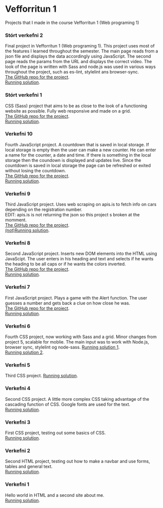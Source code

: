 # Vefforritun 1

Projects that I made in the course Vefforritun 1 (Web programing 1)

### Stórt verkefni 2

Final project in Vefforritun 1 (Web programing 1). This project uses most of the features I learned throughout the semester. The main page reads from a json file and displays the data accordingly using JavaScript. The second page reads the params from the URL and displays the correct video. The look of the page is written with Sass and node.js was used in various ways throughout the project, such as es-lint, stylelint ans browser-sync.  
[The GitHub repo for the project](https://github.com/jonnigs/Stort-verkefni-2-Vefforritun).  
[Running solution](https://notendur.hi.is/~jgs7/vefforritun/stort-verkefni-2/).

### Stórt verkefni 1

CSS (Sass) project that aims to be as close to the look of a functioning website as possible. Fully web responsive and made on a grid.  
[The GitHub repo for the project](https://github.com/jonnigs/Stort-verkefni-1-Vefforritun).  
[Running solution](https://notendur.hi.is/~jgs7/vefforritun/stort-verkefni-1/).

### Verkefni 10

Fourth JavaScript project. A countdown that is saved in local storage. If local storage is empty then the user can make a new counter. He can enter a name for the counter, a date and time. If there is something in the local storage then the coundown is displayed and updates live. Since the countdown is saved in local storage the page can be refreshed or exited without losing the countdown.  
[The GitHub repo for the project](https://github.com/jonnigs/Vefforritun-1-Verkefni-10).  
[Running solution](https://notendur.hi.is/~jgs7/vefforritun/verkefni10/).

### Verkefni 9

Third JavaScript project. Uses web scraping on apis.is to fetch info on cars depending on the registration number.  
EDIT: apis.is is not returning the json so this project s broken at the momment.  
[The GitHub repo for the project](https://github.com/jonnigs/Vefforritun-1-Verkefni-9).  
[(not)Running solution](https://notendur.hi.is/~jgs7/vefforritun/verkefni9/).

### Verkefni 8

Second JavaScript project. Inserts new DOM elements into the HTML using JavaScipt. The user enters in his heading and text and selects if he wants the heading to be all caps or if he wants the colors inverted.  
[The GitHub repo for the project](https://github.com/jonnigs/Vefforritun-1-Verkefni-8).  
[Running solution](https://notendur.hi.is/~jgs7/vefforritun/verkefni8/).

### Verkefni 7

First JavaScript project. Plays a game with the Alert function. The user guesses a number and gets back a clue on how close he was.  
[The GitHub repo for the project](https://github.com/jonnigs/Vefforritun-1-Verkefni-7).  
[Running solution](https://notendur.hi.is/~jgs7/vefforritun/verkefni7/).

### Verkefni 6

Fourth CSS project, now working with Sass and a grid. Minor changes from project 5, scalable for moblie. The main input was to work with Node.js, browser sync, stylelint og node-sass.
[Running solution 1](https://notendur.hi.is/~jgs7/vefforritun/verkefni6/).  
[Running solution 2](https://notendur.hi.is/~jgs7/vefforritun/verkefni6/page.html).

### Verkefni 5

Third CSS project.
[Running solution](https://notendur.hi.is/~jgs7/vefforritun/verkefni5/).

### Verkefni 4

Second CSS project. A little more complex CSS taking advantage of the cascading function of CSS. Google fonts are used for the text.  
[Running solution](https://notendur.hi.is/~jgs7/vefforritun/verkefni4/).

### Verkefni 3

First CSS project, testing out some basics of CSS.  
[Running solution](https://notendur.hi.is/~jgs7/vefforritun/verkefni3/).

### Verkefni 2

Second HTML project, testing out how to make a navbar and use forms, tables and general text.  
[Running solution](https://notendur.hi.is/~jgs7/vefforritun/verkefni2/).

### Verkefni 1

Hello world in HTML and a second site about me.  
[Running solution](https://notendur.hi.is/~jgs7/vefforritun/verkefni1/).
